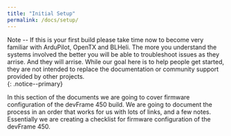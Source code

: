 ```yaml
---
title: "Initial Setup"
permalink: /docs/setup/
---
```


Note -- If this is your first build please take time now to become very familiar with ArduPilot, OpenTX and BLHeli.  The more you understand the systems involved the better you will be able to troubleshoot issues as they arrise.  And they will arrise.  While our goal here is to help people get started, they are not intended to replace the documentation or community support provided by other projects.    
{: .notice--primary}

In this section of the documents we are going to cover firmware configuration of the devFrame 450 build.  We are going to document the process in an order that works for us with lots of links, and a few notes.  Essentially we are creating a checklist for firmware configuration of the devFrame 450. 

